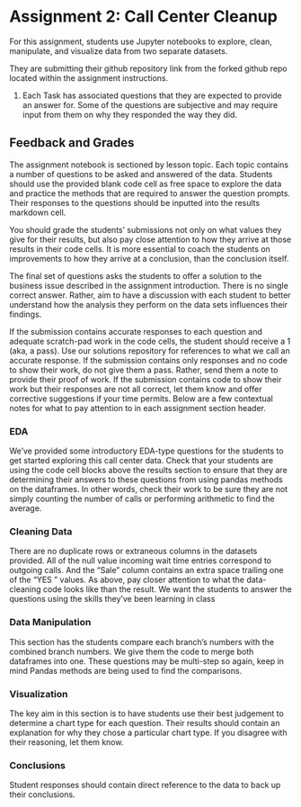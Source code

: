 # Assignment 2: Call Center Cleanup

For this assignment, students use Jupyter notebooks to explore, clean, manipulate, and visualize data from two separate datasets.

They are submitting their github repository link from the forked github repo located within the assignment instructions.

1. Each Task has associated questions that they are expected to provide an answer for. Some of the questions are subjective and may require input from them on why they responded the way they did.

## Feedback and Grades

The assignment notebook is sectioned by lesson topic. Each topic contains a number of questions to be asked and answered of the data. Students should use the provided blank code cell as free space to explore the data and practice the methods that are required to answer the question prompts. Their responses to the questions should be inputted into the results markdown cell.

You should grade the students’ submissions not only on what values they give for their results, but also pay close attention to how they arrive at those results in their code cells. It is more essential to coach the students on improvements to how they arrive at a conclusion, than the conclusion itself.

The final set of questions asks the students to offer a solution to the business issue described in the assignment introduction. There is no single correct answer. Rather, aim to have a discussion with each student to better understand how the analysis they perform on the data sets influences their findings.

If the submission contains accurate responses to each question and adequate scratch-pad work in the code cells, the student should receive a 1 (aka, a pass). Use our solutions repository for references to what we call an accurate response. If the submission contains only responses and no code to show their work, do not give them a pass. Rather, send them a note to provide their proof of work. If the submission contains code to show their work but their responses are not all correct, let them know and offer corrective suggestions if your time permits.
Below are a few contextual notes for what to pay attention to in each assignment section header.

### EDA

We’ve provided some introductory EDA-type questions for the students to get started exploring this call center data. Check that your students are using the code cell blocks above the results section to ensure that they are determining their answers to these questions from using pandas methods on the dataframes. In other words, check their work to be sure they are not simply counting the number of calls or performing arithmetic to find the average.

### Cleaning Data

There are no duplicate rows or extraneous columns in the datasets provided. All of the null value incoming wait time entries correspond to outgoing calls. And the “Sale” column contains an extra space trailing one of the “YES ” values. As above, pay closer attention to what the data-cleaning code looks like than the result. We want the students to answer the questions using the skills they’ve been learning in class

### Data Manipulation

This section has the students compare each branch’s numbers with the combined branch numbers. We give them the code to merge both dataframes into one. These questions may be multi-step so again, keep in mind Pandas methods are being used to find the comparisons.

### Visualization

The key aim in this section is to have students use their best judgement to determine a chart type for each question. Their results should contain an explanation for why they chose a particular chart type. If you disagree with their reasoning, let them know.


### Conclusions

Student responses should contain direct reference to the data to back up their conclusions.
